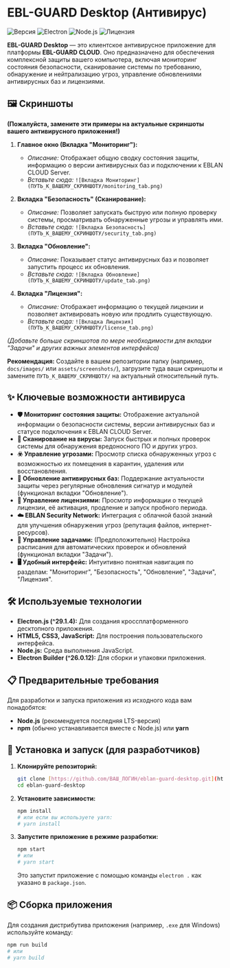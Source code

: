 # EBL-GUARD Desktop (Антивирус)

![Версия](https://img.shields.io/badge/версия-1.0.0-blue.svg) ![Electron](https://img.shields.io/badge/Electron-^29.1.4-9cf.svg) ![Node.js](https://img.shields.io/badge/Node.js-%3E%3D12-green.svg) ![Лицензия](https://img.shields.io/badge/лицензия-ISC-lightgrey.svg)

**EBL-GUARD Desktop** — это клиентское антивирусное приложение для платформы **EBL-GUARD CLOUD**. Оно предназначено для обеспечения комплексной защиты вашего компьютера, включая мониторинг состояния безопасности, сканирование системы по требованию, обнаружение и нейтрализацию угроз, управление обновлениями антивирусных баз и лицензиями.

## 🖼️ Скриншоты

**(Пожалуйста, замените эти примеры на актуальные скриншоты вашего антивирусного приложения!)**

1.  **Главное окно (Вкладка "Мониторинг"):**
    * *Описание:* Отображает общую сводку состояния защиты, информацию о версии антивирусных баз и подключении к EBLAN CLOUD Server.
    * *Вставьте сюда:* `![Вкладка Мониторинг](ПУТЬ_К_ВАШЕМУ_СКРИНШОТУ/monitoring_tab.png)`

2.  **Вкладка "Безопасность" (Сканирование):**
    * *Описание:* Позволяет запускать быструю или полную проверку системы, просматривать обнаруженные угрозы и управлять ими.
    * *Вставьте сюда:* `![Вкладка Безопасность](ПУТЬ_К_ВАШЕМУ_СКРИНШОТУ/security_tab.png)`

3.  **Вкладка "Обновление":**
    * *Описание:* Показывает статус антивирусных баз и позволяет запустить процесс их обновления.
    * *Вставьте сюда:* `![Вкладка Обновление](ПУТЬ_К_ВАШЕМУ_СКРИНШОТУ/update_tab.png)`

4.  **Вкладка "Лицензия":**
    * *Описание:* Отображает информацию о текущей лицензии и позволяет активировать новую или продлить существующую.
    * *Вставьте сюда:* `![Вкладка Лицензия](ПУТЬ_К_ВАШЕМУ_СКРИНШОТУ/license_tab.png)`

*(Добавьте больше скриншотов по мере необходимости для вкладки "Задачи" и других важных элементов интерфейса)*

**Рекомендация:** Создайте в вашем репозитории папку (например, `docs/images/` или `assets/screenshots/`), загрузите туда ваши скриншоты и замените `ПУТЬ_К_ВАШЕМУ_СКРИНШОТУ/` на актуальный относительный путь.

## ✨ Ключевые возможности антивируса

* **🛡️ Мониторинг состояния защиты:** Отображение актуальной информации о безопасности системы, версии антивирусных баз и статусе подключения к EBLAN CLOUD Server.
* **🔎 Сканирование на вирусы:** Запуск быстрых и полных проверок системы для обнаружения вредоносного ПО и других угроз.
* **☣️ Управление угрозами:** Просмотр списка обнаруженных угроз с возможностью их помещения в карантин, удаления или восстановления.
* **🔄 Обновление антивирусных баз:** Поддержание актуальности защиты через регулярные обновления сигнатур и модулей (функционал вкладки "Обновление").
* **🔑 Управление лицензиями:** Просмотр информации о текущей лицензии, её активация, продление и запуск пробного периода.
* **☁️ EBLAN Security Network:** Интеграция с облачной базой знаний для улучшения обнаружения угроз (репутация файлов, интернет-ресурсов).
* **📅 Управление задачами:** (Предположительно) Настройка расписания для автоматических проверок и обновлений (функционал вкладки "Задачи").
* **🖥️ Удобный интерфейс:** Интуитивно понятная навигация по разделам: "Мониторинг", "Безопасность", "Обновление", "Задачи", "Лицензия".

## 🛠️ Используемые технологии

* **Electron.js (^29.1.4):** Для создания кроссплатформенного десктопного приложения.
* **HTML5, CSS3, JavaScript:** Для построения пользовательского интерфейса.
* **Node.js:** Среда выполнения JavaScript.
* **Electron Builder (^26.0.12):** Для сборки и упаковки приложения.

## 📋 Предварительные требования

Для разработки и запуска приложения из исходного кода вам понадобятся:

* **Node.js** (рекомендуется последняя LTS-версия)
* **npm** (обычно устанавливается вместе с Node.js) или **yarn**

## 🚀 Установка и запуск (для разработчиков)

1.  **Клонируйте репозиторий:**
    ```bash
    git clone [https://github.com/ВАШ_ЛОГИН/eblan-guard-desktop.git](https://github.com/ВАШ_ЛОГИН/eblan-guard-desktop.git)
    cd eblan-guard-desktop
    ```
2.  **Установите зависимости:**
    ```bash
    npm install
    # или если вы используете yarn:
    # yarn install
    ```
3.  **Запустите приложение в режиме разработки:**
    ```bash
    npm start
    # или
    # yarn start
    ```
    Это запустит приложение с помощью команды `electron .` как указано в `package.json`.

## 📦 Сборка приложения

Для создания дистрибутива приложения (например, `.exe` для Windows) используйте команду:

```bash
npm run build
# или
# yarn build
